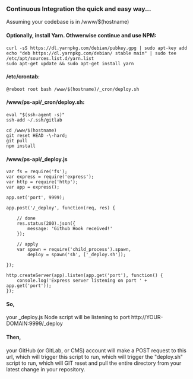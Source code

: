 ### Continuous Integration the quick and easy way...  
Assuming your codebase is in /www/$(hostname)  
  
#### Optionally, install Yarn. Othwerwise continue and use NPM:  
```  
curl -sS https://dl.yarnpkg.com/debian/pubkey.gpg | sudo apt-key add  
echo "deb https://dl.yarnpkg.com/debian/ stable main" | sudo tee /etc/apt/sources.list.d/yarn.list  
sudo apt-get update && sudo apt-get install yarn  
```  
#### /etc/crontab:  
```  
@reboot root bash /www/$(hostname)/_cron/deploy.sh  
```  
#### /www/ps-api/_cron/deploy.sh:  
```  
eval "$(ssh-agent -s)"  
ssh-add ~/.ssh/gitlab  
  
cd /www/$(hostname)  
git reset HEAD -\-hard;  
git pull  
npm install  
```  
#### /www/ps-api/_deploy.js  
```  
var fs = require('fs');  
var express = require('express');  
var http = require('http');  
var app = express();  
  
app.set('port', 9999);  
  
app.post('/_deploy', function(req, res) {  
  
    // done  
    res.status(200).json({  
        message: 'Github Hook received!'  
    });  
  
    // apply  
    var spawn = require('child_process').spawn,  
        deploy = spawn('sh', ['_deploy.sh']);  
  
});  
  
http.createServer(app).listen(app.get('port'), function() {  
    console.log('Express server listening on port ' + app.get('port'));  
});  
```  
#### So,  
your _deploy.js Node script will be listening to port http://YOUR-DOMAIN:9999/_deploy  
  
#### Then,  
your GitHub (or GitLab, or CMS) account will make a POST request to this url, which will trigger this script to run, which will trigger the "deploy.sh" script to run, which will GIT reset and pull the entire directory from your latest change in your repository.  
